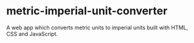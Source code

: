 # metric-imperial-unit-converter
 A web app which converts metric units to imperial units built with HTML, CSS and JavaScript.
